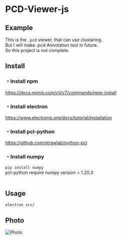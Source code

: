 # PCD-Viewer-js<br>
## Example<br>
This is the ```.pcd``` viewer, that can use clustaring.<br>
But I will make .pcd Annotation tool in future. <br>
So this project is not complete.
## Install <br>
### ・Install npm
https://docs.npmjs.com/cli/v7/commands/npm-install
### ・Install electron
https://www.electronjs.org/docs/tutorial/installation
### ・Install pcl-python
https://github.com/strawlab/python-pcl
### ・Install numpy
```pip install numpy```<br>
pcl-python require numpy version > 1.20.3 
<br><br>
## Usage
```electron src/```
<br>
## Photo
![Photo](https://imgur.com/QODIyn2.png)
